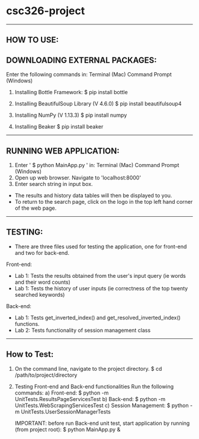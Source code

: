 # csc326-project
-------------------------------------------------
HOW TO USE:
-------------------------------------------------
DOWNLOADING EXTERNAL PACKAGES:
-------------------------------------------------
Enter the following commands in:
  Terminal (Mac)
  Command Prompt (Windows)

1. Installing Bottle Framework:
  $ pip install bottle

2. Installing BeautifulSoup Library (V 4.6.0)
  $ pip install beautifulsoup4
  
3. Installing NumPy (V 1.13.3)
  $ pip install numpy

4. Installing Beaker
  $ pip install beaker
-------------------------------------------------
RUNNING WEB APPLICATION:
-------------------------------------------------
1. Enter ' $ python MainApp.py ' in:
  Terminal (Mac)
  Command Prompt (Windows)
2. Open up web browser. Navigate to 'localhost:8000'
3. Enter search string in input box.
  - The results and history data tables will then be displayed to you.
  - To return to the search page, click on the logo in the top left hand corner of the web page.

-------------------------------------------------
TESTING:
-------------------------------------------------
- There are three files used for testing the application, one for front-end and
two for back-end.

Front-end:
- Lab 1: Tests the results obtained from the user's input query
    (ie words and their word counts)
- Lab 1: Tests the history of user inputs
    (ie correctness of the top twenty searched keywords)

Back-end:
- Lab 1: Tests get_inverted_index() and get_resolved_inverted_index() functions.
- Lab 2: Tests functionality of session management class
------------------------------------------------
How to Test:
------------------------------------------------
1. On the command line, navigate to the project directory.
    $ cd /path/to/project/directory
2. Testing Front-end and Back-end functionalities
   Run the following commands:
a) Front-end:
    $ python -m UnitTests.ResultsPageServicesTest
b) Back-end:
    $ python -m UnitTests.WebScrapingServicesTest
c)  Session Management: 
    $ python -m UnitTests.UserSessionManagerTests
    
    IMPORTANT: before run Back-end unit test, start application by running (from project root): 
    $ python MainApp.py &
